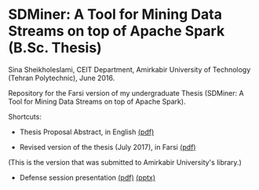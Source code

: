 # SDMiner: A Tool for Mining Data Streams on top of Apache Spark (B.Sc. Thesis)
Sina Sheikholeslami, CEIT Department, Amirkabir University of Technology (Tehran Polytechnic), June 2016.

Repository for the Farsi version of my undergraduate Thesis (SDMiner: A Tool for Mining Data Streams on top of Apache Spark).

Shortcuts:

- Thesis Proposal Abstract, in English [(pdf)](https://github.com/ssheikholeslami/undergradthesis-report-farsi/blob/master/2016%20-%20SDMiner%20-%20Bsc%20Thesis%20Proposal%20Abstract.pdf)

- Revised version of the thesis (July 2017), in Farsi [(pdf)](https://github.com/ssheikholeslami/undergradthesis-report-farsi/blob/master/SinaSheikholeslami-BScThesis-RevisedVersion.pdf)

(This is the version that was submitted to Amirkabir University's library.)

- Defense session presentation [(pdf)](https://github.com/ssheikholeslami/undergradthesis-report-farsi/blob/master/Presentation.pdf) [(pptx)](https://github.com/ssheikholeslami/undergradthesis-report-farsi/blob/master/Presentation.pptx)
